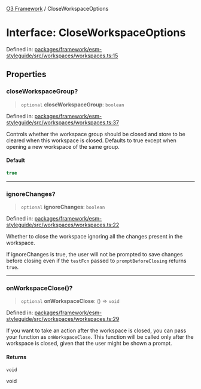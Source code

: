 [O3 Framework](../API.md) / CloseWorkspaceOptions

# Interface: CloseWorkspaceOptions

Defined in: [packages/framework/esm-styleguide/src/workspaces/workspaces.ts:15](https://github.com/openmrs/openmrs-esm-core/blob/85cde3ce59cd3d29230c98040a3f53525e808725/packages/framework/esm-styleguide/src/workspaces/workspaces.ts#L15)

## Properties

### closeWorkspaceGroup?

> `optional` **closeWorkspaceGroup**: `boolean`

Defined in: [packages/framework/esm-styleguide/src/workspaces/workspaces.ts:37](https://github.com/openmrs/openmrs-esm-core/blob/85cde3ce59cd3d29230c98040a3f53525e808725/packages/framework/esm-styleguide/src/workspaces/workspaces.ts#L37)

Controls whether the workspace group should be closed and store to be
cleared when this workspace is closed.
Defaults to true except when opening a new workspace of the same group.

#### Default

```ts
true
```

***

### ignoreChanges?

> `optional` **ignoreChanges**: `boolean`

Defined in: [packages/framework/esm-styleguide/src/workspaces/workspaces.ts:22](https://github.com/openmrs/openmrs-esm-core/blob/85cde3ce59cd3d29230c98040a3f53525e808725/packages/framework/esm-styleguide/src/workspaces/workspaces.ts#L22)

Whether to close the workspace ignoring all the changes present in the workspace.

If ignoreChanges is true, the user will not be prompted to save changes before closing
even if the `testFcn` passed to `promptBeforeClosing` returns `true`.

***

### onWorkspaceClose()?

> `optional` **onWorkspaceClose**: () => `void`

Defined in: [packages/framework/esm-styleguide/src/workspaces/workspaces.ts:29](https://github.com/openmrs/openmrs-esm-core/blob/85cde3ce59cd3d29230c98040a3f53525e808725/packages/framework/esm-styleguide/src/workspaces/workspaces.ts#L29)

If you want to take an action after the workspace is closed, you can pass your function as
`onWorkspaceClose`. This function will be called only after the workspace is closed, given
that the user might be shown a prompt.

#### Returns

`void`

void
